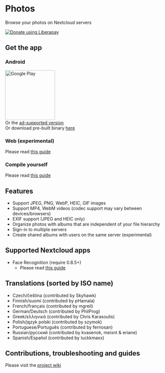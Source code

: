 # Photos
Browse your photos on Nextcloud servers

<a href="https://liberapay.com/nkming2/donate"><img alt="Donate using Liberapay" src="https://liberapay.com/assets/widgets/donate.svg"></a>

## Get the app
### Android
[<img src="https://play.google.com/intl/en_us/badges/static/images/badges/en_badge_web_generic.png" alt="Google Play" width="160" />](https://play.google.com/store/apps/details?id=com.nkming.nc_photos.paid&referrer=utm_source%3Drepo)  
Or the [ad-supported version](https://play.google.com/store/apps/details?id=com.nkming.nc_photos&referrer=utm_source%3Drepo)  
Or download pre-built binary [here](https://gitlab.com/nkming2/nc-photos/-/wikis/Release)

### Web (experimental)
Please read [this guide](https://gitlab.com/nkming2/nc-photos/-/wikis/help/web-app)

### Compile yourself
Please read [this guide](https://gitlab.com/nkming2/nc-photos/-/wikis/development/build)

## Features
- Support JPEG, PNG, WebP, HEIC, GIF images
- Support MP4, WebM videos (codec support may vary between devices/browsers)
- EXIF support (JPEG and HEIC only)
- Organize photos with albums that are independent of your file hierarchy
- Sign-in to multiple servers
- Create shared albums with users on the same server (experimental)

## Supported Nextcloud apps
- Face Recognition (require 0.8.5+)
  - Please read [this guide](https://gitlab.com/nkming2/nc-photos/-/wikis/help/people)

## Translations (sorted by ISO name)
- Czech/čeština (contributed by Skyhawk)
- Finnish/suomi (contributed by pHamala)
- French/français (contributed by mgreil)
- German/Deutsch (contributed by PhilProg)
- Greek/ελληνικά (contributed by Chris Karasoulis)
- Polish/język polski (contributed by szymok)
- Portuguese/Português (contributed by fernosan)
- Russian/русский (contributed by kvasenok, meixnt & eriane)
- Spanish/Español (contributed by luckkmaxx)

## Contributions, troubleshooting and guides
Please visit the [project wiki](https://gitlab.com/nkming2/nc-photos/-/wikis/home)
